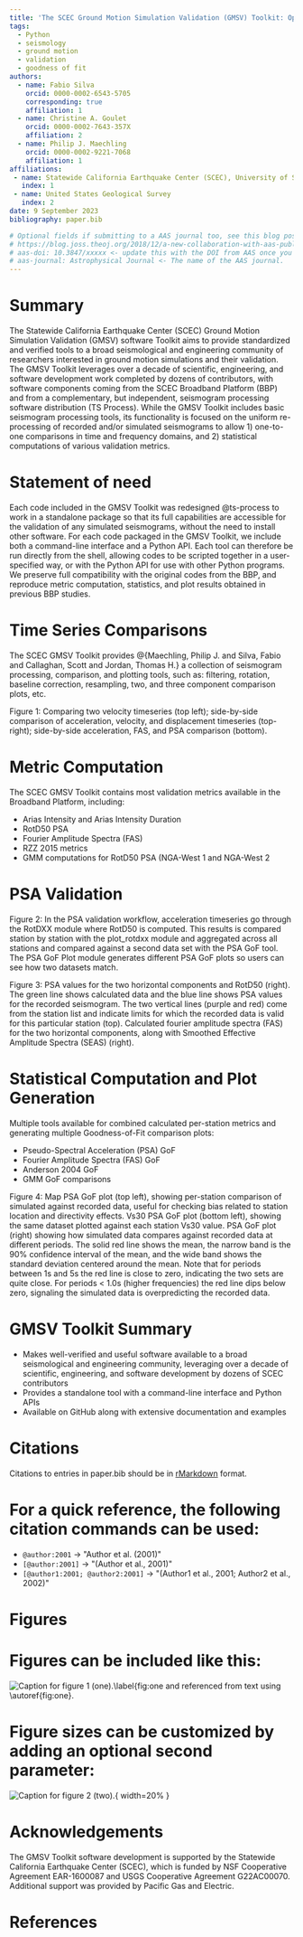 ```yaml
---
title: 'The SCEC Ground Motion Simulation Validation (GMSV) Toolkit: Open-Source Tools for Ground Motion Simulation Processing and Validation'
tags:
  - Python
  - seismology
  - ground motion
  - validation
  - goodness of fit
authors:
  - name: Fabio Silva
    orcid: 0000-0002-6543-5705
    corresponding: true
    affiliation: 1 
  - name: Christine A. Goulet
    orcid: 0000-0002-7643-357X
    affiliation: 2
  - name: Philip J. Maechling
    orcid: 0000-0002-9221-7068
    affiliation: 1
affiliations:
 - name: Statewide California Earthquake Center (SCEC), University of Southern California, USA
   index: 1
 - name: United States Geological Survey
   index: 2
date: 9 September 2023
bibliography: paper.bib

# Optional fields if submitting to a AAS journal too, see this blog post:
# https://blog.joss.theoj.org/2018/12/a-new-collaboration-with-aas-publishing
# aas-doi: 10.3847/xxxxx <- update this with the DOI from AAS once you know it.
# aas-journal: Astrophysical Journal <- The name of the AAS journal.
---
```


# Summary

The Statewide California Earthquake Center (SCEC) Ground Motion Simulation Validation (GMSV) software Toolkit aims to provide standardized and verified tools to a broad seismological and engineering community of researchers interested in ground motion simulations and their validation. The GMSV Toolkit leverages over a decade of scientific, engineering, and software development work completed by dozens of contributors, with software components coming from the SCEC Broadband Platform (BBP) and from a complementary, but independent, seismogram processing software distribution (TS Process). While the GMSV Toolkit includes basic seismogram processing tools, its functionality is focused on the uniform re-processing of recorded and/or simulated seismograms to allow 1) one-to-one comparisons in time and frequency domains, and 2) statistical computations of various validation metrics.

# Statement of need

Each code included in the GMSV Toolkit was redesigned @ts-process to work in a standalone package so that its full capabilities are accessible for the validation of any simulated seismograms, without the need to install other software. For each code packaged in the GMSV Toolkit, we include both a command-line interface and a Python API. Each tool can therefore be run directly from the shell, allowing codes to be scripted together in a user-specified way, or with the Python API for use with other Python programs. We preserve full compatibility with the original codes from the BBP, and reproduce metric computation, statistics, and plot results obtained in previous BBP studies.

# Time Series Comparisons

The SCEC GMSV Toolkit provides @{Maechling, Philip J. and Silva, Fabio and Callaghan, Scott and Jordan, Thomas H.} a collection of seismogram processing, comparison, and plotting tools, such as: filtering, rotation, baseline correction, resampling, two, and three component comparison plots, etc.

Figure 1: Comparing two velocity timeseries (top left); side-by-side comparison of acceleration, velocity, and displacement timeseries (top-right); side-by-side acceleration, FAS, and PSA comparison (bottom).

# Metric Computation

The SCEC GMSV Toolkit contains most validation metrics available in the Broadband Platform, including:
* Arias Intensity and Arias Intensity Duration
* RotD50 PSA
* Fourier Amplitude Spectra (FAS)
* RZZ 2015 metrics
* GMM computations for RotD50 PSA (NGA-West 1 and NGA-West 2

# PSA Validation

Figure 2: In the PSA validation workflow, acceleration timeseries go through the RotDXX module where RotD50 is computed. This results is compared station by station with the plot_rotdxx module and aggregated across all stations and compared against a second data set with the PSA GoF tool. The PSA GoF Plot module generates different PSA GoF plots so users can see how two datasets match.

Figure 3: PSA values for the two horizontal components and RotD50 (right). The green line shows calculated data and the blue line shows PSA values for the recorded seismogram. The two vertical lines (purple and red) come from the station list and indicate limits for which the recorded data is valid for this particular station (top). Calculated fourier amplitude spectra (FAS) for the two horizontal components, along with Smoothed Effective Amplitude Spectra (SEAS) (right).

# Statistical Computation and Plot Generation

Multiple tools available for combined calculated per-station metrics and generating multiple Goodness-of-Fit comparison plots:
* Pseudo-Spectral Acceleration (PSA) GoF
* Fourier Amplitude Spectra (FAS) GoF
* Anderson 2004 GoF
* GMM GoF comparisons

Figure 4: Map PSA GoF plot (top left), showing per-station comparison of simulated against recorded data, useful for checking bias related to station location and directivity effects. Vs30 PSA GoF plot (bottom left), showing the same dataset plotted against each station Vs30 value. PSA GoF plot (right) showing how simulated data compares against recorded data at different periods. The solid red line shows the mean, the narrow band is the 90% confidence interval of the mean, and the wide band shows the standard deviation centered around the mean. Note that for periods between 1s and 5s the red line is close to zero, indicating the two sets are quite close. For periods < 1.0s (higher frequencies) the red line dips below zero, signaling the simulated data is overpredicting the recorded data.

# GMSV Toolkit Summary

* Makes well-verified and useful software available to a broad seismological and engineering community, leveraging over a decade of scientific, engineering, and software development by dozens of SCEC contributors 
* Provides a standalone tool with a command-line interface and Python APIs
* Available on GitHub along with extensive documentation and examples

# Citations

Citations to entries in paper.bib should be in
[rMarkdown](http://rmarkdown.rstudio.com/authoring_bibliographies_and_citations.html)
format.

# For a quick reference, the following citation commands can be used:
- `@author:2001`  ->  "Author et al. (2001)"
- `[@author:2001]` -> "(Author et al., 2001)"
- `[@author1:2001; @author2:2001]` -> "(Author1 et al., 2001; Author2 et al., 2002)"

# Figures

# Figures can be included like this:
![Caption for figure 1 (one).\label{fig:one](figure1.png)
and referenced from text using \autoref{fig:one}.

# Figure sizes can be customized by adding an optional second parameter:
![Caption for figure 2 (two).](figure2.png){ width=20% }

# Acknowledgements

The GMSV Toolkit software development is supported by the Statewide California Earthquake Center (SCEC), which is funded by NSF Cooperative Agreement EAR-1600087 and USGS Cooperative Agreement G22AC00070. Additional support was provided by Pacific Gas and Electric.

# References
